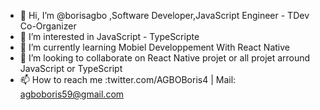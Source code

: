 - 👋 Hi, I’m @borisagbo ,Software Developer,JavaScript Engineer - TDev Co-Organizer
- 👀 I’m interested in JavaScript - TypeScripte
- 🌱 I’m currently learning Mobiel Developpement With React Native 
- 💞️ I’m looking to collaborate on React Native projet or all projet arround JavaScript or TypeScript
- 📫 How to reach me :twitter.com/AGBOBoris4 | Mail: agboboris59@gmail.com



